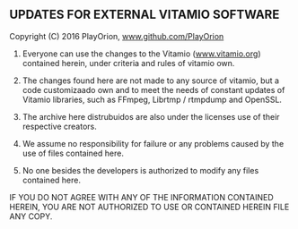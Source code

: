 
UPDATES FOR EXTERNAL VITAMIO SOFTWARE
--------------------------------------------------

Copyright (C) 2016 PlayOrion, www.github.com/PlayOrion


1. Everyone can use the changes to the Vitamio (www.vitamio.org) contained herein, under criteria and rules of vitamio own.

2. The changes found here are not made to any source of vitamio, but a code customizaado own and to meet the needs of constant updates of Vitamio libraries, such as FFmpeg, Librtmp / rtmpdump and OpenSSL.

3. The archive here distrubuidos are also under the licenses use of their respective creators.

4. We assume no responsibility for failure or any problems caused by the use of files contained here.

5. No one besides the developers is authorized to modify any files contained here.

IF YOU DO NOT AGREE WITH ANY OF THE INFORMATION CONTAINED HEREIN, YOU ARE NOT AUTHORIZED TO USE OR CONTAINED HEREIN FILE ANY COPY.
